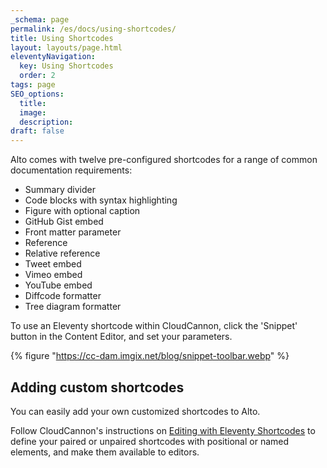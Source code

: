 ```yaml
---
_schema: page
permalink: /es/docs/using-shortcodes/
title: Using Shortcodes
layout: layouts/page.html
eleventyNavigation:
  key: Using Shortcodes
  order: 2
tags: page
SEO_options:
  title:
  image:
  description:
draft: false
---
```

Alto comes with twelve pre-configured shortcodes for a range of common documentation requirements:&nbsp;

* Summary divider
* Code blocks with syntax highlighting
* Figure with optional caption
* GitHub Gist embed
* Front matter parameter
* Reference
* Relative reference
* Tweet embed
* Vimeo embed
* YouTube embed
* Diffcode formatter
* Tree diagram formatter

To use an Eleventy shortcode within CloudCannon, click the 'Snippet' button in the Content Editor, and set your parameters.

{% figure "https://cc-dam.imgix.net/blog/snippet-toolbar.webp" %}

## Adding custom shortcodes

You can easily add your own customized shortcodes to Alto.

Follow CloudCannon's instructions on <a target="_blank" rel="noopener" href="https://cloudcannon.com/documentation/articles/editing-with-eleventy-shortcodes/">Editing with Eleventy Shortcodes</a> to define your paired or unpaired shortcodes with positional or named elements, and make them available to editors.&nbsp;